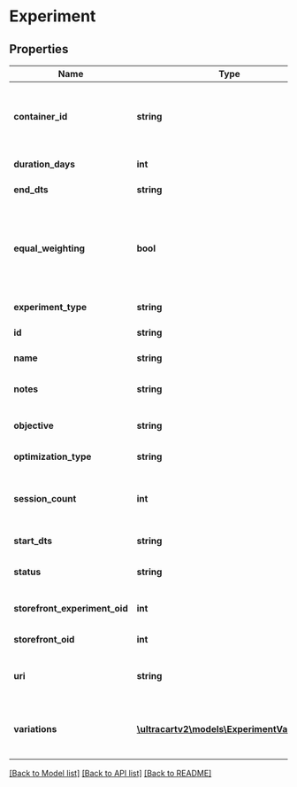 # Experiment

## Properties
Name | Type | Description | Notes
------------ | ------------- | ------------- | -------------
**container_id** | **string** | Contained ID where the experiment element was located | [optional] 
**duration_days** | **int** | Duration in days | [optional] 
**end_dts** | **string** | End date/time | [optional] 
**equal_weighting** | **bool** | Whether or not traffic is equally weighted or shifts over time during the experiment | [optional] 
**experiment_type** | **string** | The type of experiment | [optional] 
**id** | **string** | Experiment id | [optional] 
**name** | **string** | Experiment name | [optional] 
**notes** | **string** | Notes about the experiment | [optional] 
**objective** | **string** | Objective that is being optimized | [optional] 
**optimization_type** | **string** | Type of optimization | [optional] 
**session_count** | **int** | Total number of sessions in the experiment | [optional] 
**start_dts** | **string** | Start date/time | [optional] 
**status** | **string** | Status of the experiment | [optional] 
**storefront_experiment_oid** | **int** | Storefront Experiment Oid | [optional] 
**storefront_oid** | **int** | Storefront oid | [optional] 
**uri** | **string** | URI the experiment was started on | [optional] 
**variations** | [**\ultracartv2\models\ExperimentVariation[]**](ExperimentVariation.md) | Variations being tested in the experiment | [optional] 

[[Back to Model list]](../README.md#documentation-for-models) [[Back to API list]](../README.md#documentation-for-api-endpoints) [[Back to README]](../README.md)


